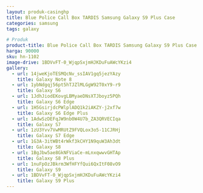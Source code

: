```yaml
---
layout: produk-casinghp
title: Blue Police Call Box TARDIS Samsung Galaxy S9 Plus Case
categories: samsung
tags: galaxy

# Produk
product-title: Blue Police Call Box TARDIS Samsung Galaxy S9 Plus Case
harga: 90000
sku: hn-1102
image-drive: 1BDVvFT-0_WjqpSxjmHJKDuFuAWcYKzi4
gallery:
  - url: 14jweKjoTESMQcNv_ssIAV1gq5jezYAzy
    title: Galaxy Note 8
  - url: 1ybNdgqj56pt5hTJZlMLGgW92T0xY9-r9
    title: Galaxy S6
  - url: 1JdhJiodEKovgLBMyaeDNsXTJboyz5PQh
    title: Galaxy S6 Edge
  - url: 1H5GsirjdcPWlplADQ1k2iAKZY-j2xf7w
    title: Galaxy S6 Edge Plus
  - url: 1AdwSzDEFqJW9nb0W4U7b_ZA3QRVECIqa
    title: Galaxy S7
  - url: 1zU3Yvv7VwMRUtZ9FVQLox3o5-11CJRHj
    title: Galaxy S7 Edge
  - url: 1G3A-3itWBt4rWkf3kCHY1N9quW3Ah3dt
    title: Galaxy S8
  - url: 1BgJbw5ae8GkNFViaCe-mLnxqwwvGHTAp
    title: Galaxy S8 Plus
  - url: 1nuFpOzJBkrm3WfHFYfQui6QxItF08vO9
    title: Galaxy S9
  - url: 1BDVvFT-0_WjqpSxjmHJKDuFuAWcYKzi4
    title: Galaxy S9 Plus
---
```

